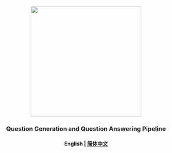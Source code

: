 <p align="center">
    <br>
    <img src="https://x-pai.algolet.com/algolet/algolet_hello.png" width="300"/>
    <br>
</p>
<h3 align="center">
    <p>Question Generation and Question Answering Pipeline</p>
</h3>
<h4 align="center">
    <p>
        <b>English</b> |
        <a href="https://github.com/algolet/question_generation/blob/main/README_zh-hans.md">简体中文</a>
    <p>
</h4>


